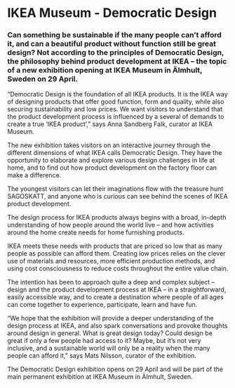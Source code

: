 # IKEA Museum - Democratic Design

### Can something be sustainable if the many people can’t afford it, and can a beautiful product without function still be great design? Not according to the principles of Democratic Design, the philosophy behind product development at IKEA – the topic of a new exhibition opening at IKEA Museum in Älmhult, Sweden on 29 April.

“Democratic Design is the foundation of all IKEA products. It is the IKEA way of designing products that offer good function, form and quality, while also securing sustainability and low prices. We want visitors to understand that the product development process is influenced by a several of demands to create a true ‘IKEA product’,” says Anna Sandberg Falk, curator at IKEA Museum.

The new exhibition takes visitors on an interactive journey through the different dimensions of what IKEA calls Democratic Design. They have the opportunity to elaborate and explore various design challenges in life at home, and to find out how product development on the factory floor can make a difference.

The youngest visitors can let their imaginations flow with the treasure hunt SAGOSKATT, and anyone who is curious can see behind the scenes of IKEA product development.

The design process for IKEA products always begins with a broad, in-depth understanding of how people around the world live – and how activities around the home create needs for home furnishing products.

IKEA meets these needs with products that are priced so low that as many people as possible can afford them. Creating low prices relies on the clever use of materials and resources, more efficient production methods, and using cost consciousness to reduce costs throughout the entire value chain.

The intention has been to approach quite a deep and complex subject  – design and the product development process at IKEA – in a straightforward, easily accessible way, and to create a destination where people of all ages can come together to experience, participate, learn and have fun.

“We hope that the exhibition will provide a deeper understanding of the design process at IKEA, and also spark conversations and provoke thoughts around design in general. What is great design today? Could design be great if only a few people had access to it? Maybe, but it’s not very inclusive, and a sustainable world will only be a reality when the many people can afford it,” says Mats Nilsson, curator of the exhibition.

The Democratic Design exhibition opens on 29 April and will be part of the main permanent exhibition at IKEA Museum in Älmhult, Sweden.